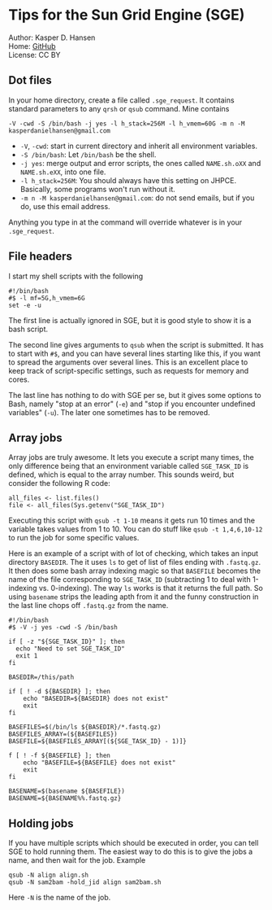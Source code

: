 # Tips for the Sun Grid Engine (SGE)

Author: Kasper D. Hansen  
Home: [GitHub](https://github.com/kasperdanielhansen/Tips_SGE)  
License: CC BY  

## Dot files

In your home directory, create a file called `.sge_request`.  It contains standard parameters to any `qrsh` or `qsub` command.  Mine contains

```{bash}
-V -cwd -S /bin/bash -j yes -l h_stack=256M -l h_vmem=60G -m n -M kasperdanielhansen@gmail.com
```

- `-V`, `-cwd`: start in current directory and inherit all environment variables.
- `-S /bin/bash`: Let `/bin/bash` be the shell.
- `-j yes`: merge output and error scripts, the ones called `NAME.sh.oXX` and `NAME.sh.eXX`, into one file.
- `-l h_stack=256M`: You should always have this setting on JHPCE.  Basically, some programs won't run without it.
- `-m n -M kasperdanielhansen@gmail.com`: do not send emails, but if you do, use this email address.

Anything you type in at the command will override whatever is in your `.sge_request`.

## File headers

I start my shell scripts with the following

```{bash}
#!/bin/bash
#$ -l mf=5G,h_vmem=6G
set -e -u
```

The first line is actually ignored in SGE, but it is good style to show it is a bash script.

The second line gives arguments to `qsub` when the script is submitted.  It has to start with `#$`, and you can have several lines starting like this, if you want to spread the arguments over several lines.  This is an excellent place to keep track of script-specific settings, such as requests for memory and cores.

The last line has nothing to do with SGE per se, but it gives some options to Bash, namely "stop at an error" (`-e`) and "stop if you encounter undefined variables" (`-u`).  The later one sometimes has to be removed.

## Array jobs

Array jobs are truly awesome.  It lets you execute a script many times, the only difference being that an environment variable called `SGE_TASK_ID` is defined, which is equal to the array number.  This sounds weird, but consider the following R code:

```{r}
all_files <- list.files()
file <- all_files(Sys.getenv("SGE_TASK_ID")
```

Executing this script with `qsub -t 1-10` means it gets run 10 times and the variable takes values from 1 to 10.  You can do stuff like `qsub -t 1,4,6,10-12` to run the job for some specific values.

Here is an example of a script with of lot of checking, which takes an input directory `BASEDIR`.  The it uses `ls` to get of list of files ending with `.fastq.gz`.  It then does some bash array indexing magic so that `BASEFILE` becomes the name of the file corresponding to `SGE_TASK_ID` (subtracting 1 to deal with 1-indexing vs. 0-indexing).  The way `ls` works is that it returns the full path.  So using `basename` strips the leading apth from it and the funny construction in the last line chops off `.fastq.gz` from the name.

```{bash}
#!/bin/bash
#$ -V -j yes -cwd -S /bin/bash

if [ -z "${SGE_TASK_ID}" ]; then
  echo "Need to set SGE_TASK_ID"
  exit 1
fi

BASEDIR=/this/path

if [ ! -d ${BASEDIR} ]; then
    echo "BASEDIR=${BASEDIR} does not exist"
    exit
fi

BASEFILES=$(/bin/ls ${BASEDIR}/*.fastq.gz)
BASEFILES_ARRAY=(${BASEFILES})
BASEFILE=${BASEFILES_ARRAY[(${SGE_TASK_ID} - 1)]}

f [ ! -f ${BASEFILE} ]; then
    echo "BASEFILE=${BASEFILE} does not exist"
    exit
fi

BASENAME=$(basename ${BASEFILE})
BASENAME=${BASENAME%%.fastq.gz}
```

## Holding jobs

If you have multiple scripts which should be executed in order, you can tell SGE to hold running them.  The easiest way to do this is to give the jobs a name, and then wait for the job.  Example 

```{bash}
qsub -N align align.sh
qsub -N sam2bam -hold_jid align sam2bam.sh
```

Here `-N` is the name of the job.

